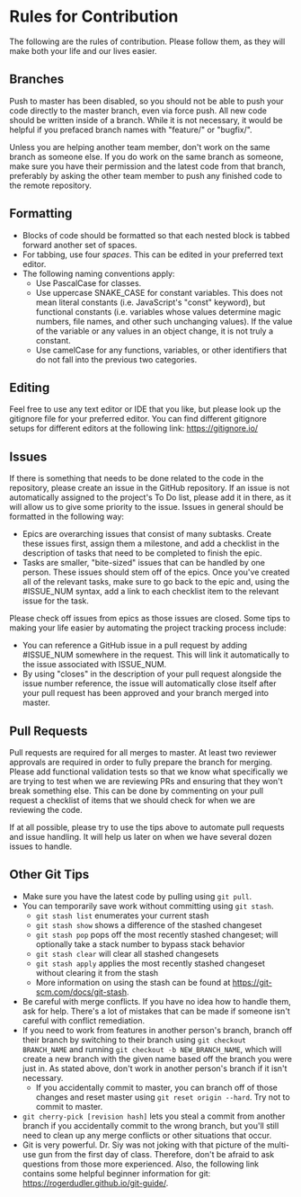 # Rules for Contribution
The following are the rules of contribution. Please follow them, as they will make both your life and our lives easier.

## Branches
Push to master has been disabled, so you should not be able to push your code directly to the master branch, even via force push. All new code should be written inside of a branch. While it is not necessary, it would be helpful if you prefaced branch names with "feature/" or "bugfix/". 

Unless you are helping another team member, don't work on the same branch as someone else. If you do work on the same branch as someone, make sure you have their permission and the latest code from that branch, preferably by asking the other team member to push any finished code to the remote repository.

## Formatting
- Blocks of code should be formatted so that each nested block is tabbed forward another set of spaces.
- For tabbing, use four *spaces*. This can be edited in your preferred text editor.
- The following naming conventions apply:
    - Use PascalCase for classes.
    - Use uppercase SNAKE_CASE for constant variables. This does not mean literal constants (i.e. JavaScript's "const" keyword), but functional constants (i.e. variables whose values determine magic numbers, file names, and other such unchanging values). If the value of the variable or any values in an object change, it is not truly a constant.
    - Use camelCase for any functions, variables, or other identifiers that do not fall into the previous two categories.

## Editing
Feel free to use any text editor or IDE that you like, but please look up the gitignore file for your preferred editor. You can find different gitignore setups for different editors at the following link: https://gitignore.io/

## Issues
If there is something that needs to be done related to the code in the repository, please create an issue in the GitHub repository. If an issue is not automatically assigned to the project's To Do list, please add it in there, as it will allow us to give some priority to the issue. Issues in general should be formatted in the following way:
- Epics are overarching issues that consist of many subtasks. Create these issues first, assign them a milestone, and add a checklist in the description of tasks that need to be completed to finish the epic.
- Tasks are smaller, "bite-sized" issues that can be handled by one person. These issues should stem off of the epics. Once you've created all of the relevant tasks, make sure to go back to the epic and, using the #ISSUE_NUM syntax, add a link to each checklist item to the relevant issue for the task.

Please check off issues from epics as those issues are closed. Some tips to making your life easier by automating the project tracking process include:
- You can reference a GitHub issue in a pull request by adding #ISSUE_NUM somewhere in the request. This will link it automatically to the issue associated with ISSUE_NUM.
- By using "closes" in the description of your pull request alongside the issue number reference, the issue will automatically close itself after your pull request has been approved and your branch merged into master.

## Pull Requests
Pull requests are required for all merges to master. At least two reviewer approvals are required in order to fully prepare the branch for merging. Please add functional validation tests so that we know what specifically we are trying to test when we are reviewing PRs and ensuring that they won't break something else. This can be done by commenting on your pull request a checklist of items that we should check for when we are reviewing the code.

If at all possible, please try to use the tips above to automate pull requests and issue handling. It will help us later on when we have several dozen issues to handle. 

## Other Git Tips
- Make sure you have the latest code by pulling using `git pull`.
- You can temporarily save work without committing using `git stash`.
    - `git stash list` enumerates your current stash
    - `git stash show` shows a difference of the stashed changeset
    - `git stash pop` pops off the most recently stashed changeset; will optionally take a stack number to bypass stack behavior
    - `git stash clear` will clear all stashed changesets
    - `git stash apply` applies the most recently stashed changeset without clearing it from the stash
    - More information on using the stash can be found at https://git-scm.com/docs/git-stash.
- Be careful with merge conflicts. If you have no idea how to handle them, ask for help. There's a lot of mistakes that can be made if someone isn't careful with conflict remediation.
- If you need to work from features in another person's branch, branch off their branch by switching to their branch using `git checkout BRANCH_NAME` and running `git checkout -b NEW_BRANCH_NAME`, which will create a new branch with the given name based off the branch you were just in. As stated above, don't work in another person's branch if it isn't necessary.
    - If you accidentally commit to master, you can branch off of those changes and reset master using `git reset origin --hard`. Try not to commit to master.
- `git cherry-pick [revision hash]` lets you steal a commit from another branch if you accidentally commit to the wrong branch, but you'll still need to clean up any merge conflicts or other situations that occur.
- Git is very powerful. Dr. Siy was not joking with that picture of the multi-use gun from the first day of class. Therefore, don't be afraid to ask questions from those more experienced. Also, the following link contains some helpful beginner information for git: https://rogerdudler.github.io/git-guide/.